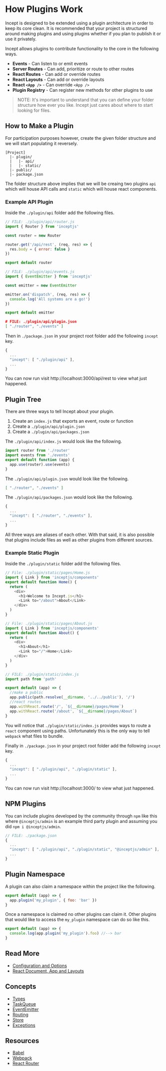 # How Plugins Work

Incept is designed to be extended using a plugin architecture in order 
to keep its core clean. It is recommended that your project is 
structured around making plugins and using plugins whether if you plan
to publish it or use it privately.

Incept allows plugins to contribute functionality to the core in the 
following ways.

 - **Events** - Can listen to or emit events
 - **Server Routes** - Can add, prioritize or route to other routes
 - **React Routes** - Can add or override routes
 - **React Layouts** - Can add or override layouts
 - **React `<App />`** - Can override `<App />`
 - **Plugin Registry** - Can register new methods for other plugins to use

> NOTE: It's important to understand that you can define your folder 
structure how ever you like. Incept just cares about where to start 
looking for files.

## How to Make a Plugin

For participation purposes however, create the given folder structure 
and we will start populating it reversely.

```
[Project]
  |- plugin/
  |   |- api/
  |   |- static/
  |- public/
  |- package.json
```

The folder structure above implies that we will be creaing two plugins
`api` which will house API calls and `static` which will house react 
components.

### Example API Plugin

Inside the `./plugin/api` folder add the following files.

```js
// FILE: ./plugin/api/router.js
import { Router } from 'inceptjs'

const router = new Router

router.get('/api/rest', (req, res) => {
  res.body = { error: false }
})

export default router
```

```js
// FILE: ./plugin/api/events.js
import { EventEmitter } from 'inceptjs'

const emitter = new EventEmitter

emitter.on('dispatch', (req, res) => {
  console.log('All systems are a go!')
})

export default emitter
```

```json
# FILE: ./plugin/api/plugin.json
[ "./router", "./events" ]
```

Then in `./package.json` in your project root folder add the following
`incept` key.

```js
{
  ...
  "incept": [ "./plugin/api" ],
  ...
}
```

You can now run visit http://localhost:3000/api/rest to view what just 
happened. 

## Plugin Tree

There are three ways to tell Incept about your plugin.

 1. Create an `index.js` that exports an event, route or function
 2. Create a `./plugin/api/plugin.json`
 3. Create a `./plugin/api/packages.json`

The `./plugin/api/index.js` would look like the following.

```js
import router from './router'
import events from './events'
export default function (app) {
  app.use(router).use(events)
}
```

The `./plugin/api/plugin.json` would look like the following.

```json
[ "./router", "./events" ]
```

The `./plugin/api/packages.json` would look like the following.

```js
{
  ...
  "incept": [ "./router", "./events" ],
  ...
}
```

All three ways are aliases of each other. With that said, it is also 
possible that plugins include files as well as other plugins from 
different sources.

### Example Static Plugin

Inside the `./plugin/static` folder add the following files.

```js
// File: ./plugin/static/pages/Home.js
import { Link } from 'inceptjs/components'
export default function Home() {
  return (
    <div>
      <h1>Welcome to Incept.js</h1>
      <Link to="/about">About</Link>
    </div>
  )
}
```

```js
// File: ./plugin/static/pages/About.js
import { Link } from 'inceptjs/components'
export default function About() {
  return (
    <div>
      <h1>About</h1>
      <Link to="/">Home</Link>
    </div>
  )
}
```

```js
// FILE: ./plugin/static/index.js
import path from 'path'

export default (app) => {
  //make a public
  app.public(path.resolve(__dirname, '../../public'), '/')
  //react routes
  app.withReact.route('/', `${__dirname}/pages/Home`)
  app.withReact.route('/about', `${__dirname}/pages/About`)
}
```

You will notice that `./plugin/static/index.js` provides ways to 
route a `react` component using paths. Unfortunately this is the 
only way to tell `webpack` what files to bundle.

Finally in `./package.json` in your project root folder add the following
`incept` key.

```js
{
  ...
  "incept": [ "./plugin/api", "./plugin/static" ],
  ...
}
```

You can now run visit http://localhost:3000/ to view what just 
happened. 

## NPM Plugins

You can include plugins developed by the community through `npm` like 
this where `@inceptjs/admin` is an example third party plugin and 
assuming you did `npm i @inceptjs/admin`.

```js
// FILE: ./package.json
{
  ...
  "incept": [ "./plugin/api", "./plugin/static", "@inceptjs/admin" ],
  ...
}
```

## Plugin Namespace

A plugin can also claim a namespace within the project like the 
following.

```js
export default (app) => {
  app.plugin('my_plugin', { foo: 'bar' })
}
```

Once a namespace is claimed no other plugins can claim it. Other plugins 
that would like to access the `my_plugin` namespace can do so like this.

```js
export default (app) => {
  console.log(app.plugin('my_plugin').foo) //--> bar
}
```

## Read More

 - [Configuration and Options](./config.md)
 - [React Document, App and Layouts](./layouts.md)
 
## Concepts

 - [Types](./types.md)
 - [TaskQueue](./taskqueue.md)
 - [EventEmitter](./events.md)
 - [Routing](./routing.md)
 - [Store](./store.md)
 - [Exceptions](./exception.md)

## Resources

 - [Babel](https://babeljs.io/)
 - [Webpack](https://webpack.js.org/)
 - [React Router](https://reactrouter.com/)